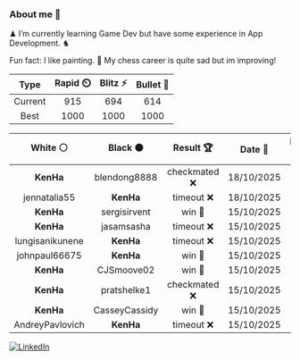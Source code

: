 ### About me 🍜

♟ I’m currently learning Game Dev but have some experience in App Development. ♞

Fun fact: I like painting. 🎨
My chess career is quite sad but im improving!
<!--START_SECTION:chessStats-->
<!-- Automatically generated with https://github.com/Balastrong/chess-stats-action -->

| Type | Rapid ⏲️ | Blitz ⚡ | Bullet 🔫 |
|:---:|:---:|:---:|:---:|
| Current | 915 | 694 | 614 |
| Best | 1000 | 1000 | 1000 |

| White ⚪ | Black ⚫ | Result 🏆 | Date 📅 | Position 🗺️ | Type 🕕 |
|:---:|:---:|:---:|:---:|:---:|:---:|
| **KenHa** | blendong8888 | checkmated ❌ | 18/10/2025 | <a href="http://www.ee.unb.ca/cgi-bin/tervo/fen.pl?select=5rk1/1b3ppp/5n2/2R1p3/1P1p4/3P4/1Q3PqP/6K1 w - - 0 26">Link</a> | Bullet |
| jennatalia55 | **KenHa** | timeout ❌ | 18/10/2025 | <a href="http://www.ee.unb.ca/cgi-bin/tervo/fen.pl?select=7r/8/1NP2p1n/7p/3p3k/8/P1PK2Q1/5R2 b - - 1 36">Link</a> | Bullet |
| **KenHa** | sergisirvent | win 🥇 | 15/10/2025 | <a href="http://www.ee.unb.ca/cgi-bin/tervo/fen.pl?select=2k1rb1r/ppp2p1p/5p2/5Q2/8/1B3n2/PPP3RP/R1BK4 b - - 1 20">Link</a> | Daily |
| **KenHa** | jasamsasha | timeout ❌ | 15/10/2025 | <a href="http://www.ee.unb.ca/cgi-bin/tervo/fen.pl?select=r5k1/pp2p1b1/7p/3q2p1/8/1B6/PP1n1PKP/RN1R4 w - - 2 22">Link</a> | Bullet |
| lungisanikunene | **KenHa** | timeout ❌ | 15/10/2025 | <a href="http://www.ee.unb.ca/cgi-bin/tervo/fen.pl?select=6k1/5ppp/8/r7/8/5PK1/4N1PP/7R b - - 8 35">Link</a> | Bullet |
| johnpaul66675 | **KenHa** | win 🥇 | 15/10/2025 | <a href="http://www.ee.unb.ca/cgi-bin/tervo/fen.pl?select=r3k1nr/pp4pp/1q3p2/4pb2/2P5/1P3P2/P5PP/b1BK1Q1R w kq - 0 20">Link</a> | Bullet |
| **KenHa** | CJSmoove02 | win 🥇 | 15/10/2025 | <a href="http://www.ee.unb.ca/cgi-bin/tervo/fen.pl?select=2r5/pp1k1pp1/2n1p1p1/3pP3/q2P1P2/P2Q2P1/7P/R2R2K1 b - - 0 22">Link</a> | Bullet |
| **KenHa** | pratshelke1 | checkmated ❌ | 15/10/2025 | <a href="http://www.ee.unb.ca/cgi-bin/tervo/fen.pl?select=r1bq4/pppp1kp1/5n1p/8/4P3/3P1P2/PPPN1nPP/R1B3RK w - - 1 16">Link</a> | Bullet |
| **KenHa** | CasseyCassidy | win 🥇 | 15/10/2025 | <a href="http://www.ee.unb.ca/cgi-bin/tervo/fen.pl?select=r4rk1/2b1q3/1p1p2PP/4p3/p7/2Q2P2/PPP1B3/2KR3R b - - 0 28">Link</a> | Bullet |
| AndreyPavlovich | **KenHa** | timeout ❌ | 15/10/2025 | <a href="http://www.ee.unb.ca/cgi-bin/tervo/fen.pl?select=5rk1/R5pp/5p2/4p3/6b1/7P/P4nP1/2K5 b - - 0 31">Link</a> | Bullet |

<!--END_SECTION:chessStats-->

<a href="https://www.linkedin.com/in/guillermo-bosca/" target="_blank"><img src="https://img.shields.io/badge/LinkedIn-%230077B5.svg?&style=flat-square&logo=linkedin&logoColor=white" alt="LinkedIn"></a>


<!--
**kenhacodes/kenhacodes** is a ✨ _special_ ✨ repository because its `README.md` (this file) appears on your GitHub profile.

Here are some ideas to get you started:

- 🔭 I’m currently working on ...
- 🌱 I’m currently learning App Development, Data Analytics and ML.
- 👯 I’m looking to collaborate on ...
- 🤔 I’m looking for help with ...
- 💬 Ask me about ...
- 📫 How to reach me: ...
- 😄 Pronouns: ...
- ⚡ Fun fact: ...
-->
